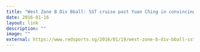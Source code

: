 ```yaml
---
title: "West Zone B Div Bball: SST cruise past Yuan Ching in convincing fashion"
date: 2016-01-16
layout: link
description: ""
image: ""
external: https://www.redsports.sg/2016/01/19/west-zone-b-div-bball-sst-yuan-ching/
---
```

